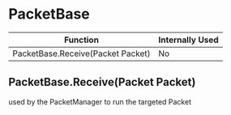 # PacketBase  
| Function                          | Internally Used | 
| --------------------------------- | --------------- |
| PacketBase.Receive(Packet Packet) | No              |

## PacketBase.Receive(Packet Packet)  
used by the PacketManager to run the targeted Packet  